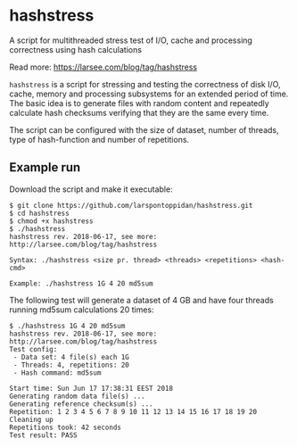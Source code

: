 # hashstress

A script for multithreaded stress test of I/O, cache and processing correctness using hash calculations

Read more: https://larsee.com/blog/tag/hashstress

`hashstress` is a script for stressing and testing the correctness of disk I/O, cache, memory and processing subsystems for an extended period of time. The basic idea is to generate files with random content and repeatedly calculate hash checksums verifying that they are the same every time. 

The script can be configured with the size of dataset, number of threads, type of hash-function and number of repetitions. 

## Example run

Download the script and make it executable:

```text
$ git clone https://github.com/larspontoppidan/hashstress.git
$ cd hashstress
$ chmod +x hashstress
$ ./hashstress 
hashstress rev. 2018-06-17, see more: http://larsee.com/blog/tag/hashstress

Syntax: ./hashstress <size pr. thread> <threads> <repetitions> <hash-cmd>

Example: ./hashstress 1G 4 20 md5sum
```

The following test will generate a dataset of 4 GB and have four threads running md5sum calculations 20 times:

```text
$ ./hashstress 1G 4 20 md5sum
hashstress rev. 2018-06-17, see more: http://larsee.com/blog/tag/hashstress
Test config:
 - Data set: 4 file(s) each 1G
 - Threads: 4, repetitions: 20
 - Hash command: md5sum

Start time: Sun Jun 17 17:38:31 EEST 2018
Generating random data file(s) ...
Generating reference checksum(s) ...
Repetition: 1 2 3 4 5 6 7 8 9 10 11 12 13 14 15 16 17 18 19 20
Cleaning up
Repetitions took: 42 seconds
Test result: PASS
```

